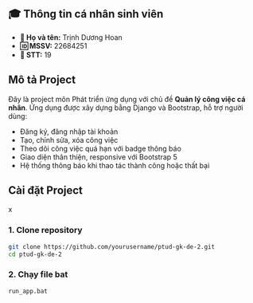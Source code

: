 ## 🎓 Thông tin cá nhân sinh viên

- **👤 Họ và tên:** Trịnh Dương Hoan
- **🆔 MSSV:** 22684251
- **🔢 STT:** 19

## Mô tả Project

Đây là project môn Phát triển ứng dụng với chủ đề **Quản lý công việc cá nhân**. Ứng dụng được xây dựng bằng Django và Bootstrap, hỗ trợ người dùng:  

- Đăng ký, đăng nhập tài khoản  
- Tạo, chỉnh sửa, xóa công việc  
- Theo dõi công việc quá hạn với badge thông báo  
- Giao diện thân thiện, responsive với Bootstrap 5  
- Hệ thống thông báo khi thao tác thành công hoặc thất bại  

## Cài đặt Project
x
### 1. Clone repository

```bash
git clone https://github.com/yourusername/ptud-gk-de-2.git
cd ptud-gk-de-2
```
### 2. Chạy file bat
```bash 
run_app.bat
```